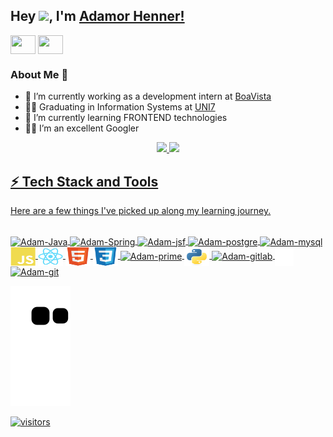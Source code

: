 ## Hey <img src="https://github.com/TheDudeThatCode/TheDudeThatCode/blob/master/Assets/Hi.gif" width="29px">, I'm [Adamor Henner!](https://www.linkedin.com/in/adamorhenner/) 

<div>
  
  <a href = "mailto:adamorhenner2@outlook.com"><img align="center" height="30" width="40" src="https://icongr.am/entypo/mail.svg?size=128&color=007bff" target="_blank"></a>
  <a href="https://www.linkedin.com/in/adamorhenner/" target="_blank"><img align="center" height="30" width="40" src="https://cdn.jsdelivr.net/gh/devicons/devicon/icons/linkedin/linkedin-original.svg" target="_blank"></a> 
  </div>

### About Me 🚀
- 🔭 I’m currently working as a development intern at [BoaVista](https://boavistatecnologia.com.br/)<br>
- 👨‍🎓 Graduating in Information Systems at [UNI7](https://www.uni7.edu.br/)<br>
- 🌱 I’m currently learning FRONTEND technologies
- 👨‍💻 I’m an excellent Googler

<div align="center">
  <a href="https://github.com/adamorhenner">
  <img height="180em" src="https://github-readme-stats.vercel.app/api?username=adamorhenner&show_icons=true&theme=dracula&include_all_commits=true&count_private=true"/>
  <img height="180em" src="https://github-readme-stats.vercel.app/api/top-langs/?username=adamorhenner&layout=compact&langs_count=7&theme=dracula"/>
</div>

## ⚡ Tech Stack and Tools
Here are a few things I've picked up along my learning journey.
<div style="display: inline_block"><br>
  <img align="center" alt="Adam-Java" height="30" width="40" src="https://cdn.jsdelivr.net/gh/devicons/devicon/icons/java/java-original.svg">
  <img align="center" alt="Adam-Spring" height="30" width="40" src="https://cdn.jsdelivr.net/gh/devicons/devicon/icons/spring/spring-original.svg">
  <img align="center" alt="Adam-jsf" height="30" width="40" src="https://user-images.githubusercontent.com/53570263/148131263-11d312df-bb24-43f6-918a-e392da04c3c3.png">
  <img align="center" alt="Adam-postgre" height="30" width="40" src="https://cdn.jsdelivr.net/gh/devicons/devicon/icons/postgresql/postgresql-original.svg" >
  <img align="center" alt="Adam-mysql" height="30" width="40" src="https://cdn.jsdelivr.net/gh/devicons/devicon/icons/mysql/mysql-original-wordmark.svg">
  <img align="center" alt="Adam-Js" height="30" width="40" src="https://raw.githubusercontent.com/devicons/devicon/master/icons/javascript/javascript-plain.svg">
  <img align="center" alt="Adam-React" height="30" width="40" src="https://raw.githubusercontent.com/devicons/devicon/master/icons/react/react-original.svg">
  <img align="center" alt="Adam-HTML" height="30" width="40" src="https://raw.githubusercontent.com/devicons/devicon/master/icons/html5/html5-original.svg">
  <img align="center" alt="Adam-CSS" height="30" width="40" src="https://raw.githubusercontent.com/devicons/devicon/master/icons/css3/css3-original.svg">
  <img align="center" alt="Adam-prime" height="30" width="120" src="https://user-images.githubusercontent.com/53570263/148130185-5591c302-5efe-475d-ac41-48842e33e96d.png">
  <img align="center" alt="Adam-Python" height="30" width="40" src="https://raw.githubusercontent.com/devicons/devicon/master/icons/python/python-original.svg">
  <img align="center" alt="Adam-gitlab" height="30" width="40" src="https://cdn.jsdelivr.net/gh/devicons/devicon/icons/gitlab/gitlab-original.svg">
  <img align="center" alt="Adam-github" height="30" width="30" src="https://github.com/Aakarsh-B/trying-repos/blob/master/github.svg">
  <img align="center" alt="Adam-git" height="30" width="40" src="https://cdn.jsdelivr.net/gh/devicons/devicon/icons/git/git-original.svg">
</div>
  

  ![Snake animation](https://github.com/adamorhenner/adamorhenner/blob/output/github-contribution-grid-snake.svg)

  ![visitors](https://visitor-badge.laobi.icu/badge?page_id=adamorhenner.adamorhenner)
